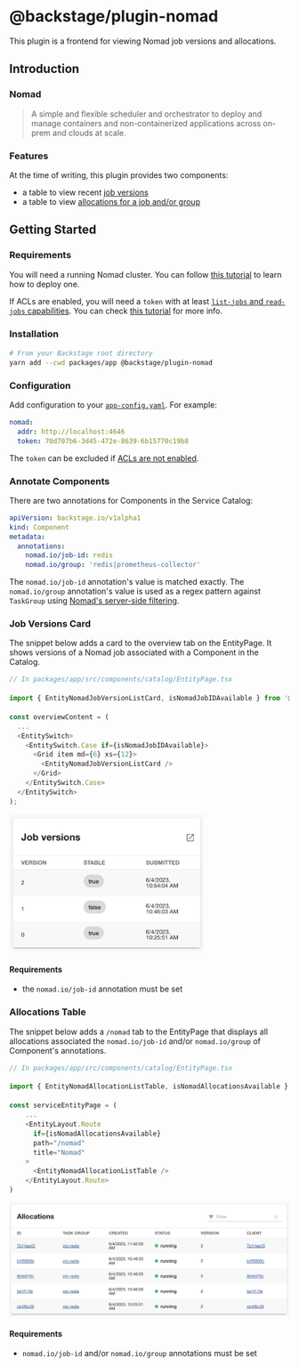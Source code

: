 # @backstage/plugin-nomad

This plugin is a frontend for viewing Nomad job versions and allocations.

## Introduction

### Nomad

> A simple and flexible scheduler and orchestrator to deploy and manage containers and non-containerized applications across on-prem and clouds at scale.

### Features

At the time of writing, this plugin provides two components:

- a table to view recent [job versions](https://developer.hashicorp.com/nomad/docs/commands/job/history)
- a table to view [allocations for a job and/or group](https://developer.hashicorp.com/nomad/tutorials/manage-jobs/jobs-inspect)

## Getting Started

### Requirements

You will need a running Nomad cluster. You can follow [this tutorial](https://developer.hashicorp.com/nomad/tutorials/enterprise/production-deployment-guide-vm-with-consul) to learn how to deploy one.

If ACLs are enabled, you will need a `token` with at least [`list-jobs` and `read-jobs` capabilities](https://developer.hashicorp.com/nomad/tutorials/access-control/access-control-policies#namespace-rules). You can check [this tutorial](https://developer.hashicorp.com/nomad/tutorials/access-control/access-control-create-policy) for more info.

### Installation

```bash
# From your Backstage root directory
yarn add --cwd packages/app @backstage/plugin-nomad
```

### Configuration

Add configuration to your [`app-config.yaml`](https://github.com/backstage/backstage/blob/master/app-config.yaml). For example:

```yaml
nomad:
  addr: http://localhost:4646
  token: 70d707b6-3d45-472e-8639-6b15770c19b8
```

The `token` can be excluded if [ACLs are not enabled](https://developer.hashicorp.com/nomad/api-docs#authentication).

### Annotate Components

There are two annotations for Components in the Service Catalog:

```yaml
apiVersion: backstage.io/v1alpha1
kind: Component
metadata:
  annotations:
    nomad.io/job-id: redis
    nomad.io/group: 'redis|prometheus-collector'
```

The `nomad.io/job-id` annotation's value is matched exactly. The `nomad.io/group` annotation's value is used as a regex pattern against `TaskGroup` using [Nomad's server-side filtering](https://developer.hashicorp.com/nomad/api-docs#filtering).

### Job Versions Card

The snippet below adds a card to the overview tab on the EntityPage. It shows versions of a Nomad job associated with a Component in the Catalog.

```typescript
// In packages/app/src/components/catalog/EntityPage.tsx

import { EntityNomadJobVersionListCard, isNomadJobIDAvailable } from '@backstage/plugin-nomad';

const overviewContent = (
  ...
  <EntitySwitch>
    <EntitySwitch.Case if={isNomadJobIDAvailable}>
      <Grid item md={6} xs={12}>
        <EntityNomadJobVersionListCard />
      </Grid>
    </EntitySwitch.Case>
  </EntitySwitch>
);
```

<div>
<img src="./img/job-versions-component.png" width="350em">
</div>

#### Requirements

- the `nomad.io/job-id` annotation must be set

### Allocations Table

The snippet below adds a `/nomad` tab to the EntityPage that displays all allocations associated the `nomad.io/job-id` and/or `nomad.io/group` of Component's annotations.

```typescript
// In packages/app/src/components/catalog/EntityPage.tsx

import { EntityNomadAllocationListTable, isNomadAllocationsAvailable } from '@backstage/plugin-nomad';

const serviceEntityPage = (
    ...
    <EntityLayout.Route
      if={isNomadAllocationsAvailable}
      path="/nomad"
      title="Nomad"
    >
      <EntityNomadAllocationListTable />
    </EntityLayout.Route>
)
```

<div>
<img src="./img/allocations-component.png" width="800em">
</div>

#### Requirements

- `nomad.io/job-id` and/or `nomad.io/group` annotations must be set

